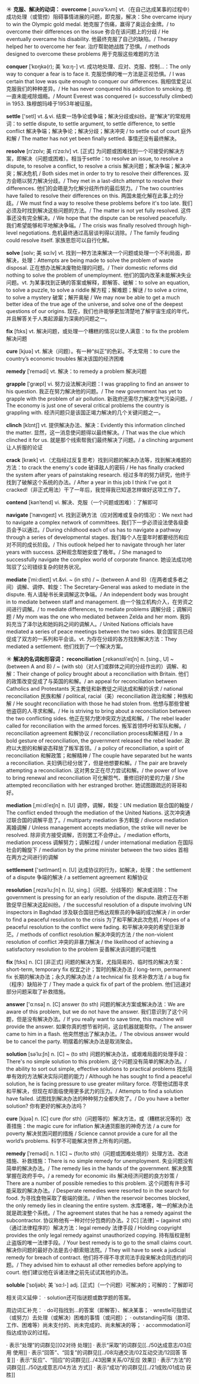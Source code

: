 ☀ <span class="category">**克服、解决的动词：**</span>
<span class="vocabulary">**overcome**</span> [͵əʊvə'kʌm] 
<span class="definition">vt.（在自己达成某事的过程中）成功处理（或管控）阻碍事情进展的问题，即克服，解决：</span>She overcame injury to win the Olympic gold medal. 她克服了伤痛，赢得了奥运会金牌。/ to overcome their differences on the issue 弥合在该问题上的分歧 / He eventually overcame his disability. 他最终克服了自己的缺陷。/ Therapy helped her to overcome her fear. 治疗帮助她战胜了恐惧。/ methods designed to overcome these problems 用于克服这些难题的方法
           
<span class="vocabulary">**conquer**</span> [ˈkɒŋkə(r); 美 ˈkɑ:ŋ-]
<span class="definition">vt. 成功地处理、应对、克服、控制…：</span>The only way to conquer a fear is to face it. 克服恐惧的唯一方法是正视恐惧。/ I was certain that love was quite enough to conquer our differences. 我相信爱足以克服我们的种种差异。/ He has never conquered his addiction to smoking. 他一直未能戒除烟瘾。/ Mount Everest was conquered (= successfully climbed) in 1953. 珠穆朗玛峰于1953年被征服。

<span class="vocabulary">**settle**</span> ['setl] 
<span class="definition">vt.＆vi. 结束一场争论或争端；解决分歧或纠纷。是“解决”的常规用词：</span>to settle dispute, to settle argument, to settle difference, to settle conflict 解决争端；解决争论；解决分歧；解决冲突 / to settle out of court 庭外和解 / The matter has not yet been finally settled. 事情还没有最终解决。
           
<span class="vocabulary">**resolve**</span> [rɪˈzɒlv; 美 rɪˈzɑ:lv]
<span class="definition">vt. [正式] 为问题或困难找到一个可接受的解决方案，即解决（问题或困难）。相当于settle：</span>to resolve an issue, to resolve a dispute, to resolve a conflict, to resolve a crisis 解决问题；解决争端；解决冲突；解决危机 / Both sides met in order to try to resolve their differences. 双方会晤以努力解决分歧。/ They met in a last-ditch attempt to resolve their differences. 他们的会晤是为化解分歧所作的最后努力。/ The two countries have failed to resolve their differences on this. 两国未能化解在此事上的分歧。/ We must find a way to resolve these problems before it's too late. 我们必须及时找到解决这些问题的方法。/ The matter is not yet fully resolved. 这件事还没有完全解决。/ We hope that the dispute can be resolved peacefully. 我们希望能够和平地解决争端。/ The crisis was finally resolved through high-level negotiations. 危机最终通过高层谈判得以消除。/ The family feuding could resolve itself. 家族恩怨可以自行化解。
           
<span class="vocabulary">**solve**</span> [sɒlv; 美 sɑ:lv]
<span class="definition">vt. 找到一种方法来解决一个问题或处理一个不利局面，即解决，处理：</span>Attempts are being made to solve the problem of waste disposal. 正在想办法解决废物处理的问题。/ Their domestic reforms did nothing to solve the problem of unemployment. 他们的国内改革未能解决失业问题。<span class="definition">vt. 为某事找到正确的答案或解释，即解答、破解：</span>to solve an equation, to solve a puzzle, to solve a riddle 解方程；解难题；解谜 / to solve a crime, to solve a mystery 破案；解开奥秘 / We may now be able to get a much better idea of the true age of the universe, and solve one of the deepest questions of our origins. 现在，我们也许能够更加清楚地了解宇宙生成的年代，并且解答关于人类起源最为深奥的问题之一。
           
<span class="vocabulary">**fix**</span> [fɪks] 
<span class="definition">vt. 解决问题，或处理一个糟糕的情况以使人满意：</span>to fix the problem 解决问题

<span class="vocabulary">**cure**</span> [kjʊə] 
<span class="definition">vt. 解决（问题）。有一种“纠正”的色彩。不太常用：</span>to cure the country’s economic troubles 解决该国的经济困难
           
<span class="vocabulary">**remedy**</span> [ˈremədi]
<span class="definition">vt. 解决：</span>to remedy a problem 解决问题           

<span class="vocabulary">**grapple**</span> [ˈgræpl]
<span class="definition">vi. 努力设法解决问题：</span>I was grappling to find an answer to his question. 我正在努力解决他的问题。/ The new government has yet to grapple with the problem of air pollution. 新政府还需尽力解决空气污染问题。/ The economy is just one of several critical problems the country is grappling with. 经济问题只是该国正竭力解决的几个关键问题之一。
           
<span class="vocabulary">**clinch**</span> [klɪntʃ]
<span class="definition">vt. 提供解决办法、解决：</span>Evidently this information clinched the matter. 显然，这一消息使问题得以最终解决。/ That was the clue which clinched it for us. 就是那个线索帮我们最终解决了问题。/ a clinching argument 让人折服的论证
           
<span class="vocabulary">**crack**</span> [kræk]
<span class="definition">vt.（尤指经过反复思考）找到问题的解决办法等，找到解决难题的方法：</span>to crack the enemy's code 破译敌人的密码 / He has finally cracked the system after years of painstaking research. 经过多年的努力研究，他终于找到了破解这个系统的办法。/ After a year in this job I think I've got it cracked!（非正式用法）干了一年后，我觉得我已知道怎样做好这项工作了。
           
<span class="vocabulary">**contend**</span> [kənˈtend]
<span class="definition">vi. 解决、克服（一个问题或困难）：</span>了解即可
                      
<span class="vocabulary">**navigate**</span> [ˈnævɪgeɪt]
<span class="definition">vt. 找到正确方法（应对困难或复杂的情况）：</span>We next had to navigate a complex network of committees. 我们下一步必须设法使各级委员会予以通过。/ During childhood each of us has to navigate a pathway through a series of developmental stages. 我们每个人在童年时都要经历和应对不同的成长阶段。/ This outlook helped her to navigate through her later years with success. 这种观念帮她安度了晚年。/ She managed to successfully navigate the complex world of corporate finance. 她设法成功地驾驭了公司错综复杂的财务状况。

<span class="vocabulary">**mediate**</span> [ˈmi:dieɪt] 
<span class="definition">vt.&vi. ~ (in sth) / ~ (between A and B)（在两者或多者之间）调解、调停、斡旋：</span>The Secretary-General was asked to mediate in the dispute. 有人请秘书长来调解这次争端。/ An independent body was brought in to mediate between staff and management. 由一个独立机构介入，在劳资之间进行调解。/ to mediate differences, to mediate problems 调解分歧；调解问题 / My mom was the one who mediated between Zelda and her mom. 我妈妈充当了泽尔达和她妈妈之间的调解人。/ United Nations officials have mediated a series of peace meetings between the two sides. 联合国官员已经促成了双方的一系列和平会谈。<span class="definition">vt. 为存在分歧的各方找到解决方法：</span>They mediated a settlement. 他们找到了一个解决方案。

☀ <span class="category">**解决的名词和形容词：**</span>
<span class="vocabulary">**reconciliation**</span> [ˌrekənsɪliˈeɪʃn]
<span class="definition">n. [sing., U] ~ (between A and B) / ~ (with sb)（对人们或群体之间的分歧作出的）调解、和解：</span>Their change of policy brought about a reconciliation with Britain. 他们的政策改变促成了与英国的和解。/ an appeal for reconciliation between Catholics and Protestants 天主教徒和新教徒之间达成和解的诉求 / national reconciliation 民族和解 / political, racial（美）reconciliation 政治和解；种族和解 / He sought reconciliation with those he had stolen from. 他想与那些曾被他盗窃的人寻求和解。/ He is striving to bring about a reconciliation between the two conflicting sides. 他正在努力使冲突双方达成和解。/ The rebel leader called for reconciliation with the armed forces. 叛军首领呼吁和军队和解。/ reconciliation agreement 和解协议 / reconciliation process和解进程 / In a bold gesture of reconciliation, the government released the rebel leader. 政府以大胆的和解姿态释放了叛军首领。/ a policy of reconciliation, a spirit of reconciliation 和解政策；和解精神 / The couple have separated but he wants a reconciliation. 夫妇俩已经分居了，但是他想要和解。/ The pair are bravely attempting a reconciliation. 这对男女正在尽力尝试和解。/ the power of love to bring renewal and reconciliation 可化解怨气、重修旧好的爱的力量 / She attempted reconciliation with her estranged brother. 她试图跟疏远的哥哥和好。
           
<span class="vocabulary">**mediation**</span> [ˌmi:diˈeɪʃn]
<span class="definition">n. [U] 调停，调解，斡旋：</span>UN mediation 联合国的翰旋 / The conflict ended through the mediation of the United Nations. 这次冲突通过联合国的调解平息了。/ multiparty mediation 多方斡旋 / divorce mediation 离婚调解 / Unless management accepts mediation, the strike will never be resolved. 除非资方接受调解，否则罢工不会停止。/ mediation efforts, mediation process 调解努力；调解过程 / under international mediation 在国际社会的翰旋下 / mediation by the prime minister between the two sides 首相在两方之间进行的调解

<span class="vocabulary">**settlement**</span> ['setlmənt] 
<span class="definition">n. [U] 达成协议的行为，如解决，处理：</span>the settlement of a dispute 争端的解决 / a settlement agreement 和解协议
           
<span class="vocabulary">**resolution**</span> [ˌrezəˈlu:ʃn]
<span class="definition">n. [U, sing.]（问题、分歧等的）解决或消除：</span>The government is pressing for an early resolution of the dispute. 政府正在不断敦促早日解决这起纠纷。/ the successful resolution of a dispute involving UN inspectors in Baghdad 涉及联合国驻巴格达观察员的争端的成功解决 / in order to find a peaceful resolution to the crisis 为了和平解决此次危机 / Hopes of a peaceful resolution to the conflict were fading. 和平解决冲突的希望日渐渺茫。/ methods of conflict resolution 解决冲突的方法 / the non-violent resolution of conflict 冲突的非暴力解决 / the likelihood of achieving a satisfactory resolution to the problem 妥善解决该问题的可能性

<span class="vocabulary">**fix**</span> [fɪks] 
<span class="definition">n. [C] [非正式] 问题的解决方案，尤指简易的、临时性的解决方案：</span>short-term, temporary fix 权宜之计；暂时的解决办法 / long-term, permanent fix 长期的解决办法；永久的解决办法 / a technical fix 技术补救方法 / a bug fix（程序）缺陷补丁 / They made a quick fix of part of the problem. 他们迅速对部分问题采取了补救措施。

<span class="vocabulary">**answer**</span> ['ɑːnsə] 
<span class="definition">n. [C] answer (to sth) 问题的解决方案或解决办法：</span>We are aware of this problem, but we do not have the answer. 我们意识到了这个问题，但是没有解决办法。/ If you really want to save time, this machine will provide the answer. 如果你真的想节省时间，这台机器就能帮你。/ The answer came to him in a flash. 他突然想出了解决办法。/ The obvious answer would be to cancel the party. 明摆着的解决办法是取消聚会。
           
<span class="vocabulary">**solution**</span> [səˈlu:ʃn]
<span class="definition">n. [C] ~ (to sth) 问题的解决办法，或艰难局面的处理手段：</span>There's no simple solution to this problem. 这个问题没有简单的解决办法。/ the ability to sort out simple, effective solutions to practical problems 找出简单有效的方法解决实际问题的能力 / Although he has sought to find a peaceful solution, he is facing pressure to use greater military force. 尽管他试图寻求和平解决，但现在却面临使用更多武力的压力。/ Attempts to find a solution have failed. 试图找到解决办法的种种努力全都失败了。/ Do you have a better solution? 你有更好的解决办法吗？

<span class="vocabulary">**cure**</span> [kjʊə] 
<span class="definition">n. [C] cure (for sth)（问题等的）解决方法，或（糟糕状况等的）改善措施：</span>the magic cure for inflation 解决通货膨胀的神奇方法 / a cure for poverty 解决贫困问题的措施 / Science cannot provide a cure for all the world’s problems. 科学不可能解决世界上所有的问题。
           
<span class="vocabulary">**remedy**</span> [ˈremədi]
<span class="definition">n. 1 [C] ~ (for/to sth)（问题或困难处境的）处理方法、改进措施、补救措施：</span>There is no simple remedy for unemployment. 失业问题没有简单的解决办法。/ The remedy lies in the hands of the government. 解决良策掌握在政府手中。/ a remedy for economic ills 解决经济问题的良方妙策 / There are a number of possible remedies to this problem. 这个问题有许多可能采取的解决办法。/ Desperate remedies were resorted to in the search for food. 为寻找食物采取了极端的做法。/ When the reservoir becomes blocked, the only remedy lies in cleaning the entire system. 水库堵塞，唯一的解决办法就是疏浚整个系统。/ The agreement states that he has a remedy against the subcontractor. 协议称他有一种对付分包商的办法。<span class="definition">2 [C] [法律] ~ (against sth)（通过法律程序的）解决方法：</span>legal remedy 法律手段 / Holding copyright provides the only legal remedy against unauthorized copying. 持有版权是制止盗版的唯一法律手段。/ Your best remedy is to go to the small claims court. 解决你问题的最好办法是去小额索赔法院。/ They will have to seek a judicial remedy for breach of contract. 他们将不得不寻求司法手段来解决合同违约的问题。/ They advised him to exhaust all other remedies before applying to court. 他们建议他在诉诸法律之前先试试其他的办法。

<span class="vocabulary">**soluble**</span> [ˈsɒljəbl; 美 ˈsɑ:l-]
<span class="definition">adj. [正式]（一个问题）可解决的；可解的：</span>了解即可

相关词义延伸：
· solution还可指谜题或数学题的答案。

周边词汇补充：
· do可指找到…的答案（即解答）、解决某事；
· wrestle可指尝试（或努力）去处理（或解决）困难的事情（或问题）；
· outstanding可指（款项、工作、困难等）尚未支付的、尚未完成的、尚未解决的等；
· accommodation可指达成协议的过程。

· 表示“处理”的词群见[[02对待 处理]]
· 表示“采取”的词群见[[../50达成意志/03应用 使用]]
· 表示“回答”、“回复”的词群见[[../08沟通交流/02互动交流/12回答 答复]]
· 表示“反应”、“回应”的词群见[[../43因果关系/07反应 效果]]
· 表示“方法”的词群见[[../50达成意志/04方法 方式]]
· 表示“成功”的词群见[[../21成败/01成功 获胜]]
